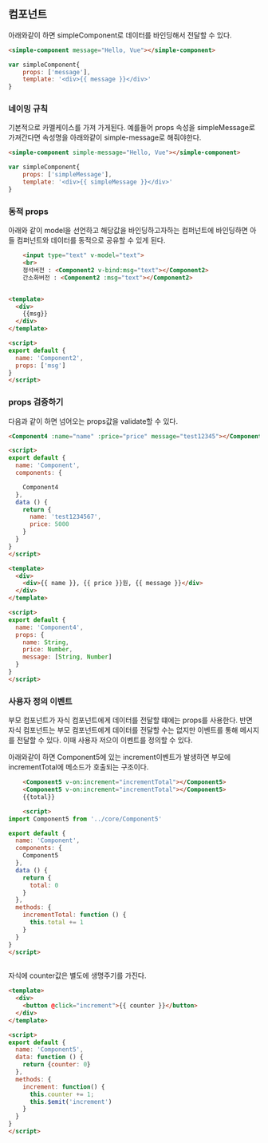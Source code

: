 ## 컴포넌트

아래와같이 하면 simpleComponent로 데이터를 바인딩해서 전달할 수 있다.
```html
<simple-component message="Hello, Vue"></simple-component>
```

```javascript
var simpleComponent{
    props: ['message'],
    template: '<div>{{ message }}</div>'
}
```

### 네이밍 규칙
기본적으로 카멜케이스를 가져 가게된다. 예를들어 props 속성을 simpleMessage로 가져간다면 속성명을 아래와같이 simple-message로 해줘야한다.
```html
<simple-component simple-message="Hello, Vue"></simple-component>
```

```javascript
var simpleComponent{
    props: ['simpleMessage'],
    template: '<div>{{ simpleMessage }}</div>'
}
```

### 동적 props

아래와 같이 model을 선언하고 해당값을 바인딩하고자하는 컴퍼넌트에 바인딩하면 아들 컴퍼넌트와 데이터를 동적으로 공유할 수 있게 된다.

```html
    <input type="text" v-model="text">
    <br>
    정석버전 : <Component2 v-bind:msg="text"></Component2>
    간소화버전 : <Component2 :msg="text"></Component2>
```

```html

<template>
  <div>
    {{msg}}
  </div>
</template>

<script>
export default {
  name: 'Component2',
  props: ['msg']
}
</script>

```

### props 검증하기
다음과 같이 하면 넘어오는 props값을 validate할 수 있다.

```html
<Component4 :name="name" :price="price" message="test12345"></Component4>

<script>
export default {
  name: 'Component',
  components: {

    Component4
  },
  data () {
    return {
      name: 'test1234567',
      price: 5000
    }
  }
}
</script>
```

```html
<template>
  <div>
    <div>{{ name }}, {{ price }}원, {{ message }}</div>
  </div>
</template>

<script>
export default {
  name: 'Component4',
  props: {
    name: String,
    price: Number,
    message: [String, Number]
  }
}
</script>

```


### 사용자 정의 이벤트
부모 컴포넌트가 자식 컴포넌트에게 데이터를 전달할 떄에는 props를 사용한다. 반면 자식 컴포넌트는 부모 컴포넌트에게 데이터를 전달할 수는 없지만 이벤트를 통해 메시지를 전달할 수 있다. 이때 사용자 저으이 이벤트를 정의할 수 있다.

아래와같이 하면 Component5에 있는 increment이벤트가 발생하면 부모에 incrementTotal에 메소드가 호출되는 구조이다.
```html
    <Component5 v-on:increment="incrementTotal"></Component5>
    <Component5 v-on:increment="incrementTotal"></Component5>
    {{total}}

    <script>
import Component5 from '../core/Component5'

export default {
  name: 'Component',
  components: {
    Component5
  },
  data () {
    return {
      total: 0
    }
  },
  methods: {
    incrementTotal: function () {
      this.total += 1
    }
  }
}
</script>
    
```


자식에 counter값은 별도에 생명주기를 가진다.

```html
<template>
  <div>
    <button @click="increment">{{ counter }}</button>
  </div>
</template>

<script>
export default {
  name: 'Component5',
  data: function () {
    return {counter: 0}
  },
  methods: {
    increment: function() {
      this.counter += 1;
      this.$emit('increment')
    }
  }
}
</script>
```